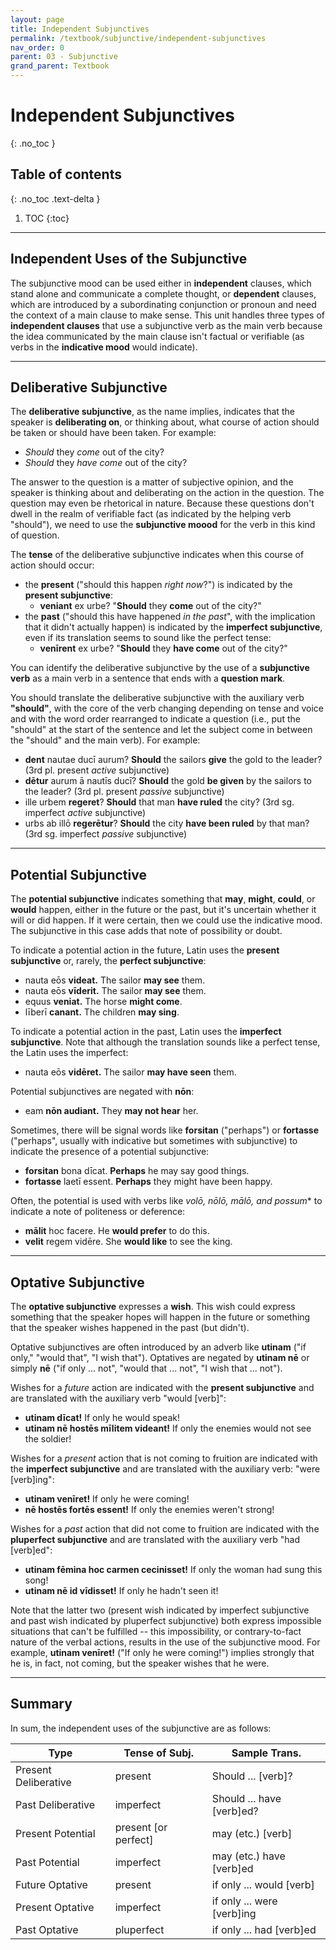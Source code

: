 ```yaml
---
layout: page
title: Independent Subjunctives
permalink: /textbook/subjunctive/independent-subjunctives
nav_order: 0
parent: 03 - Subjunctive
grand_parent: Textbook
---
```


# Independent Subjunctives
{: .no_toc }

## Table of contents
{: .no_toc .text-delta }

1. TOC
{:toc}

***

## Independent Uses of the Subjunctive

The subjunctive mood can be used either in **independent** clauses, which stand alone and communicate a complete thought, or **dependent** clauses, which are introduced by a subordinating conjunction or pronoun and need the context of a main clause to make sense. This unit handles three types of **independent clauses** that use a subjunctive verb as the main verb because the idea communicated by the main clause isn't factual or verifiable (as verbs in the **indicative mood** would indicate).

***

## Deliberative Subjunctive

The **deliberative subjunctive**, as the name implies, indicates that the speaker is **deliberating on**, or thinking about, what course of action should be taken or should have been taken. For example:

- *Should* they *come* out of the city?
- *Should* they *have come* out of the city?

The answer to the question is a matter of subjective opinion, and the speaker is thinking about and deliberating on the action in the question. The question may even be rhetorical in nature. Because these questions don't dwell in the realm of verifiable fact (as indicated by the helping verb "should"), we need to use the **subjunctive moood** for the verb in this kind of question.

The **tense** of the deliberative subjunctive indicates when this course of action should occur:

* the **present** ("should this happen *right now*?") is indicated by the **present subjunctive**:
    * **veniant** ex urbe? "**Should** they **come** out of the city?"
* the **past** ("should this have happened *in the past*", with the implication that it didn't actually happen) is indicated by the **imperfect subjunctive**, even if its translation seems to sound like the perfect tense:
    * **venīrent** ex urbe? "**Should** they **have come** out of the city?"

You can identify the deliberative subjunctive by the use of a **subjunctive verb** as a main verb in a sentence that ends with a **question mark**. 

You should translate the deliberative subjunctive with the auxiliary verb **"should"**, with the core of the verb changing depending on tense and voice and with the word order rearranged to indicate a question (i.e., put the "should" at the start of the sentence and let the subject come in between the "should" and the main verb). For example:

* **dent** nautae ducī aurum? **Should** the sailors **give** the gold to the leader? (3rd pl. present *active* subjunctive)
* **dētur** aurum ā nautīs ducī? **Should** the gold **be given** by the sailors to the leader? (3rd pl. present *passive* subjunctive)
* ille urbem **regeret**? **Should** that man **have ruled** the city? (3rd sg. imperfect *active* subjunctive)
* urbs ab illō **regerētur**? **Should** the city **have been ruled** by that man? (3rd sg. imperfect *passive* subjunctive)

***

## Potential Subjunctive

The **potential subjunctive** indicates something that **may**, **might**, **could**, or **would** happen, either in the future or the past, but it's uncertain whether it will or did happen. If it were certain, then we could use the indicative mood. The subjunctive in this case adds that note of possibility or doubt.

To indicate a potential action in the future, Latin uses the **present subjunctive** or, rarely, the **perfect subjunctive**:
- nauta eōs **videat.** The sailor **may see** them.
- nauta eōs **vīderit.** The sailor **may see** them.
- equus **veniat.** The horse **might come**.
- līberī **canant.** The children **may sing**.

To indicate a potential action in the past, Latin uses the **imperfect subjunctive**. Note that although the translation sounds like a perfect tense, the Latin uses the imperfect:
- nauta eōs **vidēret.** The sailor **may have seen** them.

Potential subjunctives are negated with **nōn**:
- eam **nōn audiant.** They **may not hear** her.

Sometimes, there will be signal words like **forsitan** ("perhaps") or **fortasse** ("perhaps", usually with indicative but sometimes with subjunctive) to indicate the presence of a potential subjunctive:
- **forsitan** bona dīcat. **Perhaps** he may say good things.
- **fortasse** laetī essent. **Perhaps** they might have been happy.

Often, the potential is used with verbs like **volō*, nōlō, mālō, and possum** to indicate a note of politeness or deference:
- **mālit** hoc facere. He **would prefer** to do this.
- **velit** regem vidēre. She **would like** to see the king.

***

## Optative Subjunctive

The **optative subjunctive** expresses a **wish**. This wish could express something that the speaker hopes will happen in the future or something that the speaker wishes happened in the past (but didn't).

Optative subjunctives are often introduced by an adverb like **utinam** ("if only," "would that", "I wish that"). Optatives are negated by **utinam nē** or simply **nē** ("if only ... not", "would that ... not", "I wish that ... not").

Wishes for a *future* action are indicated with the **present subjunctive** and are translated with the auxiliary verb "would [verb]":
- **utinam dīcat!** If only he would speak!
- **utinam nē hostēs mīlitem videant!** If only the enemies would not see the soldier!

Wishes for a *present* action that is not coming to fruition are indicated with the **imperfect subjunctive** and are translated with the auxiliary verb: "were [verb]ing":
- **utinam venīret!** If only he were coming!
- **nē hostēs fortēs essent!** If only the enemies weren't strong!

Wishes for a *past* action that did not come to fruition are indicated with the **pluperfect subjunctive** and are translated with the auxiliary verb "had [verb]ed":
- **utinam fēmina hoc carmen cecinisset!** If only the woman had sung this song!
- **utinam nē id vīdisset!** If only he hadn't seen it!

Note that the latter two (present wish indicated by imperfect subjunctive and past wish indicated by pluperfect subjunctive) both express impossible situations that can't be fulfilled -- this impossibility, or contrary-to-fact nature of the verbal actions, results in the use of the subjunctive mood. For example, **utinam venīret!** ("If only he were coming!") implies strongly that he is, in fact, not coming, but the speaker wishes that he were.

***

## Summary

In sum, the independent uses of the subjunctive are as follows:

| **Type** | **Tense of Subj.** | **Sample Trans.** |
| --- | --- | --- |
| Present Deliberative | present | Should ... [verb]? |
| Past Deliberative | imperfect | Should ... have [verb]ed? |
| Present Potential | present [or perfect] | may (etc.) [verb] |
| Past Potential | imperfect | may (etc.) have [verb]ed |
| Future Optative | present | if only ... would [verb] |
| Present Optative | imperfect | if only ... were [verb]ing |
| Past Optative | pluperfect | if only ... had [verb]ed |